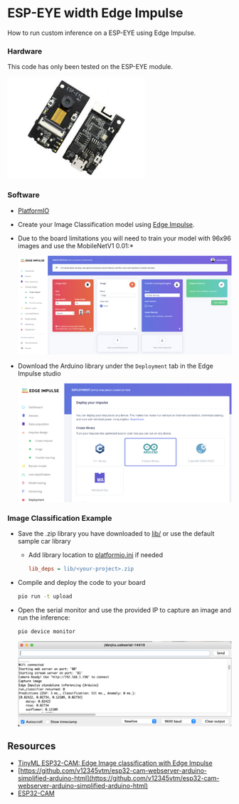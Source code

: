 # ESP-EYE width Edge Impulse

How to run custom inference on a ESP-EYE using Edge Impulse.

### Hardware

This code has only been tested on the ESP-EYE module.

![esp-eye](docs/esp-eye.jpg)

### Software

* [PlatformIO](docs/PLATFORMIO.md)

* Create your Image Classification model using [Edge Impulse](https://edgeimpulse.com).

* Due to the board limitations you will need to train your model with 96x96 images and use the MobileNetV1 0.01:*

    ![create-impulse](docs/create-impulse.png)

* Download the Arduino library under the `Deployment` tab in the Edge Impulse studio

    ![dl-arduino-lib](docs/deployment-tab.png)

### Image Classification Example

* Save the .zip library you have downloaded to [lib/](lib/) or use the default sample car library

    * Add library location to [platformio.ini](platformio.ini) if needed

        ```ini
        lib_deps = lib/<your-project>.zip
        ```

* Compile and deploy the code to your board

    ```bash
    pio run -t upload
    ```

* Open the serial monitor and use the provided IP to capture an image and run the inference:

    ```bash
    pio device monitor
    ```

    ![serial-output](docs/open-serial.png)

## Resources

- [TinyML ESP32-CAM: Edge Image classification with Edge Impulse](https://www.survivingwithandroid.com/tinyml-esp32-cam-edge-image-classification-with-edge-impulse/) 
- [https://github.com/v12345vtm/esp32-cam-webserver-arduino-simplified-arduino-html](https://github.com/v12345vtm/esp32-cam-webserver-arduino-simplified-arduino-html)
- [ESP32-CAM](https://github.com/edgeimpulse/example-esp32-cam)
